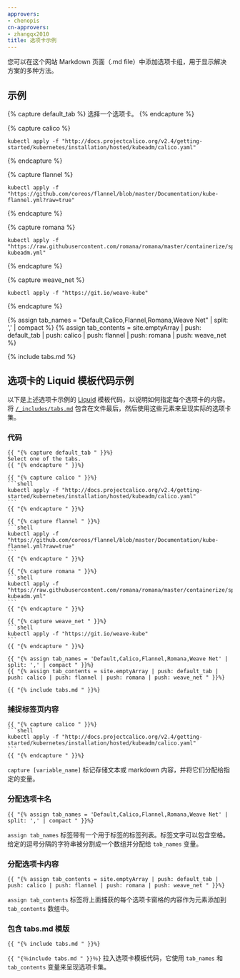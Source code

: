 ```yaml
---
approvers:
- chenopis
cn-approvers:
- zhangqx2010
title: 选项卡示例
---
```




您可以在这个网站 Markdown 页面（.md file）中添加选项卡组，用于显示解决方案的多种方法。


## 示例


{% capture default_tab %}
选择一个选项卡。
{% endcapture %}


{% capture calico %}
```shell
kubectl apply -f "http://docs.projectcalico.org/v2.4/getting-started/kubernetes/installation/hosted/kubeadm/calico.yaml"
```
{% endcapture %}

{% capture flannel %}
```shell
kubectl apply -f "https://github.com/coreos/flannel/blob/master/Documentation/kube-flannel.yml?raw=true"
```
{% endcapture %}

{% capture romana %}
```shell
kubectl apply -f "https://raw.githubusercontent.com/romana/romana/master/containerize/specs/romana-kubeadm.yml"
```
{% endcapture %}

{% capture weave_net %}
```shell
kubectl apply -f "https://git.io/weave-kube"
```
{% endcapture %}

{% assign tab_names = "Default,Calico,Flannel,Romana,Weave Net" | split: ',' | compact %}
{% assign tab_contents = site.emptyArray | push: default_tab | push: calico | push: flannel | push: romana | push: weave_net %}

{% include tabs.md %}


## 选项卡的 Liquid 模板代码示例


以下是上述选项卡示例的 [Liquid](https://shopify.github.io/liquid/) 模板代码，以说明如何指定每个选项卡的内容。 将 [`/_includes/tabs.md`](https://git.k8s.io/kubernetes.github.io/_includes/tabs.md) 包含在文件最后，然后使用这些元素来呈现实际的选项卡集。


### 代码

````liquid
{{ "{% capture default_tab " }}%}
Select one of the tabs.
{{ "{% endcapture " }}%}

{{ "{% capture calico " }}%}
```shell
kubectl apply -f "http://docs.projectcalico.org/v2.4/getting-started/kubernetes/installation/hosted/kubeadm/calico.yaml"
```
{{ "{% endcapture " }}%}

{{ "{% capture flannel " }}%}
```shell
kubectl apply -f "https://github.com/coreos/flannel/blob/master/Documentation/kube-flannel.yml?raw=true"
```
{{ "{% endcapture " }}%}

{{ "{% capture romana " }}%}
```shell
kubectl apply -f "https://raw.githubusercontent.com/romana/romana/master/containerize/specs/romana-kubeadm.yml"
```
{{ "{% endcapture " }}%}

{{ "{% capture weave_net " }}%}
```shell
kubectl apply -f "https://git.io/weave-kube"
```
{{ "{% endcapture " }}%}

{{ "{% assign tab_names = 'Default,Calico,Flannel,Romana,Weave Net' | split: ',' | compact " }}%}
{{ "{% assign tab_contents = site.emptyArray | push: default_tab | push: calico | push: flannel | push: romana | push: weave_net " }}%}

{{ "{% include tabs.md " }}%}
````


### 捕捉标签页内容

````liquid
{{ "{% capture calico " }}%}
```shell
kubectl apply -f "http://docs.projectcalico.org/v2.4/getting-started/kubernetes/installation/hosted/kubeadm/calico.yaml"
```
{{ "{% endcapture " }}%}
````


`capture [variable_name]` 标记存储文本或 markdown 内容，并将它们分配给指定的变量。


### 分配选项卡名

````liquid
{{ "{% assign tab_names = 'Default,Calico,Flannel,Romana,Weave Net' | split: ',' | compact " }}%}
````


`assign tab_names` 标签带有一个用于标签的标签列表。标签文字可以包含空格。给定的逗号分隔的字符串被分割成一个数组并分配给 `tab_names` 变量。


### 分配选项卡内容

````liquid
{{ "{% assign tab_contents = site.emptyArray | push: default_tab | push: calico | push: flannel | push: romana | push: weave_net " }}%}
````


`assign tab_contents` 标签将上面捕获的每个选项卡窗格的内容作为元素添加到 `tab_contents` 数组中。


### 包含 tabs.md 模版

````liquid
{{ "{% include tabs.md " }}%}
````


`{{ "{％include tabs.md " }}％}` 拉入选项卡模板代码，它使用 `tab_names` 和 `tab_contents` 变量来呈现选项卡集。
